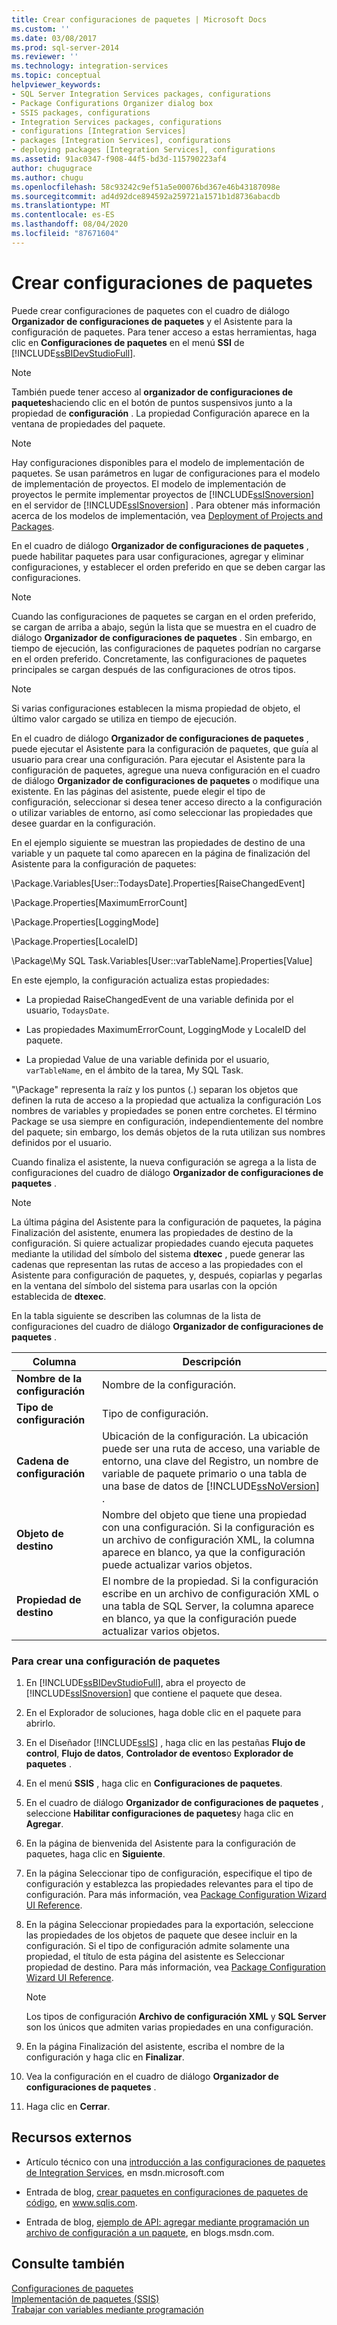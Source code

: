 ```yaml
---
title: Crear configuraciones de paquetes | Microsoft Docs
ms.custom: ''
ms.date: 03/08/2017
ms.prod: sql-server-2014
ms.reviewer: ''
ms.technology: integration-services
ms.topic: conceptual
helpviewer_keywords:
- SQL Server Integration Services packages, configurations
- Package Configurations Organizer dialog box
- SSIS packages, configurations
- Integration Services packages, configurations
- configurations [Integration Services]
- packages [Integration Services], configurations
- deploying packages [Integration Services], configurations
ms.assetid: 91ac0347-f908-44f5-bd3d-115790223af4
author: chugugrace
ms.author: chugu
ms.openlocfilehash: 58c93242c9ef51a5e00076bd367e46b43187098e
ms.sourcegitcommit: ad4d92dce894592a259721a1571b1d8736abacdb
ms.translationtype: MT
ms.contentlocale: es-ES
ms.lasthandoff: 08/04/2020
ms.locfileid: "87671604"
---
```

# <a name="create-package-configurations"></a>Crear configuraciones de paquetes
  Puede crear configuraciones de paquetes con el cuadro de diálogo **Organizador de configuraciones de paquetes** y el Asistente para la configuración de paquetes. Para tener acceso a estas herramientas, haga clic en **Configuraciones de paquetes** en el menú **SSI** de [!INCLUDE[ssBIDevStudioFull](../includes/ssbidevstudiofull-md.md)].  
  
> [!NOTE]  
>  También puede tener acceso al **organizador de configuraciones de paquetes**haciendo clic en el botón de puntos suspensivos junto a la propiedad de **configuración** . La propiedad Configuración aparece en la ventana de propiedades del paquete.  
  
> [!NOTE]  
>  Hay configuraciones disponibles para el modelo de implementación de paquetes. Se usan parámetros en lugar de configuraciones para el modelo de implementación de proyectos. El modelo de implementación de proyectos le permite implementar proyectos de [!INCLUDE[ssISnoversion](../includes/ssisnoversion-md.md)] en el servidor de [!INCLUDE[ssISnoversion](../includes/ssisnoversion-md.md)] . Para obtener más información acerca de los modelos de implementación, vea [Deployment of Projects and Packages](packages/deploy-integration-services-ssis-projects-and-packages.md).  
  
 En el cuadro de diálogo **Organizador de configuraciones de paquetes** , puede habilitar paquetes para usar configuraciones, agregar y eliminar configuraciones, y establecer el orden preferido en que se deben cargar las configuraciones.  
  
> [!NOTE]  
>  Cuando las configuraciones de paquetes se cargan en el orden preferido, se cargan de arriba a abajo, según la lista que se muestra en el cuadro de diálogo **Organizador de configuraciones de paquetes** . Sin embargo, en tiempo de ejecución, las configuraciones de paquetes podrían no cargarse en el orden preferido. Concretamente, las configuraciones de paquetes principales se cargan después de las configuraciones de otros tipos.  
  
> [!NOTE]  
>  Si varias configuraciones establecen la misma propiedad de objeto, el último valor cargado se utiliza en tiempo de ejecución.  
  
 En el cuadro de diálogo **Organizador de configuraciones de paquetes** , puede ejecutar el Asistente para la configuración de paquetes, que guía al usuario para crear una configuración. Para ejecutar el Asistente para la configuración de paquetes, agregue una nueva configuración en el cuadro de diálogo **Organizador de configuraciones de paquetes** o modifique una existente. En las páginas del asistente, puede elegir el tipo de configuración, seleccionar si desea tener acceso directo a la configuración o utilizar variables de entorno, así como seleccionar las propiedades que desee guardar en la configuración.  
  
 En el ejemplo siguiente se muestran las propiedades de destino de una variable y un paquete tal como aparecen en la página de finalización del Asistente para la configuración de paquetes:  
  
 \Package.Variables[User::TodaysDate].Properties[RaiseChangedEvent]  
  
 \Package.Properties[MaximumErrorCount]  
  
 \Package.Properties[LoggingMode]  
  
 \Package.Properties[LocaleID]  
  
 \Package\My SQL Task.Variables[User::varTableName].Properties[Value]  
  
 En este ejemplo, la configuración actualiza estas propiedades:  
  
-   La propiedad RaiseChangedEvent de una variable definida por el usuario, `TodaysDate`.  
  
-   Las propiedades MaximumErrorCount, LoggingMode y LocaleID del paquete.  
  
-   La propiedad Value de una variable definida por el usuario, `varTableName`, en el ámbito de la tarea, My SQL Task.  
  
 "\Package" representa la raíz y los puntos (.) separan los objetos que definen la ruta de acceso a la propiedad que actualiza la configuración Los nombres de variables y propiedades se ponen entre corchetes. El término Package se usa siempre en configuración, independientemente del nombre del paquete; sin embargo, los demás objetos de la ruta utilizan sus nombres definidos por el usuario.  
  
 Cuando finaliza el asistente, la nueva configuración se agrega a la lista de configuraciones del cuadro de diálogo **Organizador de configuraciones de paquetes** .  
  
> [!NOTE]  
>  La última página del Asistente para la configuración de paquetes, la página Finalización del asistente, enumera las propiedades de destino de la configuración. Si quiere actualizar propiedades cuando ejecuta paquetes mediante la utilidad del símbolo del sistema **dtexec** , puede generar las cadenas que representan las rutas de acceso a las propiedades con el Asistente para configuración de paquetes, y, después, copiarlas y pegarlas en la ventana del símbolo del sistema para usarlas con la opción establecida de **dtexec**.  
  
 En la tabla siguiente se describen las columnas de la lista de configuraciones del cuadro de diálogo **Organizador de configuraciones de paquetes** .  
  
|Columna|Descripción|  
|------------|-----------------|  
|**Nombre de la configuración**|Nombre de la configuración.|  
|**Tipo de configuración**|Tipo de configuración.|  
|**Cadena de configuración**|Ubicación de la configuración. La ubicación puede ser una ruta de acceso, una variable de entorno, una clave del Registro, un nombre de variable de paquete primario o una tabla de una base de datos de [!INCLUDE[ssNoVersion](../includes/ssnoversion-md.md)] .|  
|**Objeto de destino**|Nombre del objeto que tiene una propiedad con una configuración. Si la configuración es un archivo de configuración XML, la columna aparece en blanco, ya que la configuración puede actualizar varios objetos.|  
|**Propiedad de destino**|El nombre de la propiedad. Si la configuración escribe en un archivo de configuración XML o una tabla de SQL Server, la columna aparece en blanco, ya que la configuración puede actualizar varios objetos.|  
  
### <a name="to-create-a-package-configuration"></a>Para crear una configuración de paquetes  
  
1.  En [!INCLUDE[ssBIDevStudioFull](../includes/ssbidevstudiofull-md.md)], abra el proyecto de [!INCLUDE[ssISnoversion](../includes/ssisnoversion-md.md)] que contiene el paquete que desea.  
  
2.  En el Explorador de soluciones, haga doble clic en el paquete para abrirlo.  
  
3.  En el Diseñador [!INCLUDE[ssIS](../includes/ssis-md.md)] , haga clic en las pestañas **Flujo de control**, **Flujo de datos**, **Controlador de eventos**o **Explorador de paquetes** .  
  
4.  En el menú **SSIS** , haga clic en **Configuraciones de paquetes**.  
  
5.  En el cuadro de diálogo **Organizador de configuraciones de paquetes** , seleccione **Habilitar configuraciones de paquetes**y haga clic en **Agregar**.  
  
6.  En la página de bienvenida del Asistente para la configuración de paquetes, haga clic en **Siguiente**.  
  
7.  En la página Seleccionar tipo de configuración, especifique el tipo de configuración y establezca las propiedades relevantes para el tipo de configuración. Para más información, vea [Package Configuration Wizard UI Reference](../../2014/integration-services/package-configuration-wizard-ui-reference.md).  
  
8.  En la página Seleccionar propiedades para la exportación, seleccione las propiedades de los objetos de paquete que desee incluir en la configuración. Si el tipo de configuración admite solamente una propiedad, el título de esta página del asistente es Seleccionar propiedad de destino. Para más información, vea [Package Configuration Wizard UI Reference](../../2014/integration-services/package-configuration-wizard-ui-reference.md).  
  
    > [!NOTE]  
    >  Los tipos de configuración **Archivo de configuración XML** y **SQL Server** son los únicos que admiten varias propiedades en una configuración.  
  
9. En la página Finalización del asistente, escriba el nombre de la configuración y haga clic en **Finalizar**.  
  
10. Vea la configuración en el cuadro de diálogo **Organizador de configuraciones de paquetes** .  
  
11. Haga clic en **Cerrar**.  
  
## <a name="external-resources"></a>Recursos externos  
  
-   Artículo técnico con una [introducción a las configuraciones de paquetes de Integration Services](https://go.microsoft.com/fwlink/?LinkId=165643), en msdn.microsoft.com  
  
-   Entrada de blog, [crear paquetes en configuraciones de paquetes de código](https://go.microsoft.com/fwlink/?LinkId=217663), en www.sqlis.com.  
  
-   Entrada de blog, [ejemplo de API: agregar mediante programación un archivo de configuración a un paquete](https://go.microsoft.com/fwlink/?LinkId=217664), en blogs.msdn.com.  
  
## <a name="see-also"></a>Consulte también  
 [Configuraciones de paquetes](../../2014/integration-services/package-configurations.md)   
 [Implementación de paquetes &#40;SSIS&#41;](packages/legacy-package-deployment-ssis.md)   
 [Trabajar con variables mediante programación](building-packages-programmatically/working-with-variables-programmatically.md)  
  
  
